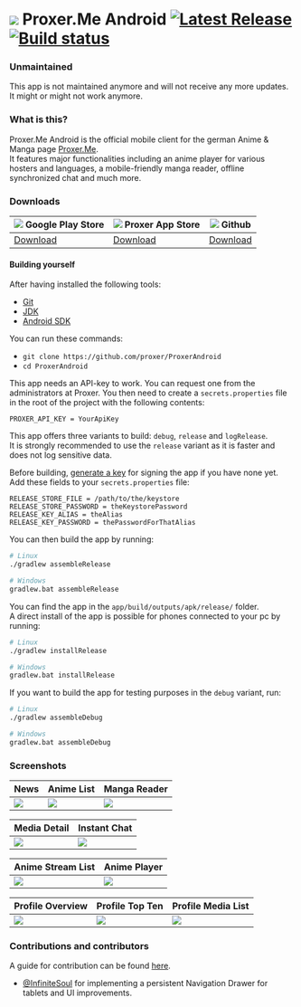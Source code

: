 # ![](art/logo/proxer-logo-title.png) Proxer.Me Android [![Latest Release](https://img.shields.io/github/release/proxer/ProxerAndroid.svg)](https://github.com/proxer/ProxerAndroid/releases/latest) [![Build status](https://github.com/proxer/ProxerAndroid/workflows/CI/badge.svg)](https://github.com/proxer/ProxerAndroid/actions?workflow=CI)

### Unmaintained

This app is not maintained anymore and will not receive any more updates. It might or might not work anymore.

### What is this?

Proxer.Me Android is the official mobile client for the german Anime & Manga page [Proxer.Me](https://proxer.me).<br>
It features major functionalities including an anime player for various hosters and languages, a mobile-friendly manga reader, offline synchronized chat and much more.

### Downloads

| ![](art/logo/play-logo.png) Google Play Store                           | ![](art/logo/proxer-logo.png) Proxer App Store | ![](art/logo/github-logo.png) Github                                |
|-------------------------------------------------------------------------|------------------------------------------------|---------------------------------------------------------------------|
| [Download](https://play.google.com/store/apps/details?id=me.proxer.app) | [Download](https://proxer.me/apps/info/3)      | [Download](https://github.com/proxer/ProxerAndroid/releases/latest) |

#### Building yourself

After having installed the following tools: 

- [Git](https://git-scm.com/download)
- [JDK](https://oracle.com/technetwork/java/javase/downloads/index.html)
- [Android SDK](https://developer.android.com/studio/#downloads)

You can run these commands:

- `git clone https://github.com/proxer/ProxerAndroid`
- `cd ProxerAndroid`

This app needs an API-key to work. You can request one from the administrators at Proxer.
You then need to create a `secrets.properties` file in the root of the project with the following contents:

```
PROXER_API_KEY = YourApiKey
```

This app offers three variants to build: `debug`, `release` and `logRelease`.<br>
It is strongly recommended to use the `release` variant as it is faster and does not log sensitive data.

Before building, [generate a key](https://developer.android.com/studio/publish/app-signing.html#generate-key)
for signing the app if you have none yet.<br>
Add these fields to your `secrets.properties` file:

```
RELEASE_STORE_FILE = /path/to/the/keystore
RELEASE_STORE_PASSWORD = theKeystorePassword
RELEASE_KEY_ALIAS = theAlias
RELEASE_KEY_PASSWORD = thePasswordForThatAlias
```

You can then build the app by running:

```bash
# Linux
./gradlew assembleRelease

# Windows
gradlew.bat assembleRelease
```

You can find the app in the `app/build/outputs/apk/release/` folder.<br>
A direct install of the app is possible for phones connected to your pc by running:

```bash
# Linux
./gradlew installRelease

# Windows
gradlew.bat installRelease
```

If you want to build the app for testing purposes in the `debug` variant, run:

```bash
# Linux
./gradlew assembleDebug

# Windows
gradlew.bat assembleDebug
```

### Screenshots

| News                         | Anime List                         | Manga Reader                         |
|------------------------------|------------------------------------|--------------------------------------|
| ![](art/screenshot/news.png) | ![](art/screenshot/anime-list.png) | ![](art/screenshot/manga-reader.png) |

| Media Detail                         | Instant Chat                            |
|--------------------------------------|-----------------------------------------|
| ![](art/screenshot/media-detail.png) | ![](art/screenshot/conference-list.png) |

| Anime Stream List                     | Anime Player                       |
|---------------------------------------|------------------------------------|
| ![](art/screenshot/anime-streams.png) | ![](art/screenshot/anime-play.png) |

| Profile Overview                | Profile Top Ten                    | Profile Media List               |
|---------------------------------|------------------------------------|----------------------------------|
| ![](art/screenshot/profile.png) | ![](art/screenshot/ucp-topten.png) | ![](art/screenshot/ucp-list.png) |

### Contributions and contributors

A guide for contribution can be found [here](.github/CONTRIBUTING.md).

- [@InfiniteSoul](https://github.com/InfiniteSoul) for implementing a persistent Navigation Drawer for tablets and UI improvements.
